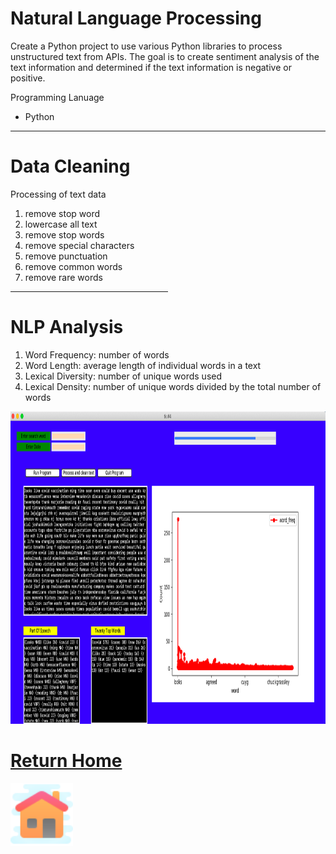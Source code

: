 # Natural Language Processing


<p>Create a Python project to use various Python libraries to process unstructured text from APIs.  The goal is to create sentiment analysis of the text information and determined if the text information is negative or positive. </p>


<p color="blue"> Programming Lanuage</p>
 
 <ul>
  <li>Python</li>
  
 </ul>
   
<hr>

<H1> Data Cleaning</H1>

<P>Processing of text data </P>

  <ol>
 
  <LI>remove stop word</li>
  <LI>lowercase all text</li>
  <LI>remove stop words</li>
  <LI>remove special characters</li>
  <LI>remove punctuation</li>
  <LI>remove common words</li>
   <LI>remove rare words</li>
   </ol> 


<hr style="width:50%;text-align:left;margin-left:0">
<H1>   NLP Analysis </H1>

 <ol> 
 <li>Word Frequency: number of words 
 <li>Word Length: average length of individual words in a text
 <li>Lexical Diversity: number of unique words used 
 <li>Lexical Density:  number of unique words divided by the total number of words

</ol>

<img src="../images/NLP_GUI2.png" alt="Simply Easy Learning" width="900"
height="500">
 


<H1><a href="https:/clarkec77.github.io">Return Home</a></H1>

  <img border="0" alt="W3Schools" src="../images/Home.png" width="100" height="100">



